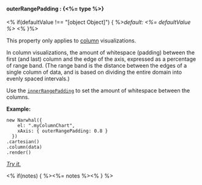 #### **outerRangePadding** : {<%= type %>}

<% if(defaultValue !== "[object Object]") { %>*default: <%= defaultValue %>* <% }%>

This property only applies to [column](#column) visualizations. 

In column visualizations, the amount of whitespace (padding) between the first (and last) column and the edge of the axis, expressed as a percentage of range band. (The range band is the distance between the edges of a single column of data, and is based on dividing the entire domain into evenly spaced intervals.) 

Use the [`innerRangePadding`](#config_config.xAxis.innerRangePadding) to set the amount of whitespace between the columns.

**Example:**

	new Narwhal({
	    el: ".myColumnChart",
	    xAxis: { outerRangePadding: 0.8 }
	  })
	.cartesian()
	.column(data)
	.render()

*[Try it.](http://jsfiddle.net/forio/R8KEn/)*

<% if(notes) { %><%= notes %><% } %>

